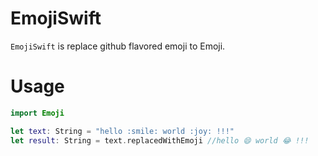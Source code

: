 # EmojiSwift

`EmojiSwift` is replace github flavored emoji to Emoji.

# Usage

```swift
import Emoji

let text: String = "hello :smile: world :joy: !!!"
let result: String = text.replacedWithEmoji //hello 😄 world 😂 !!!
```

